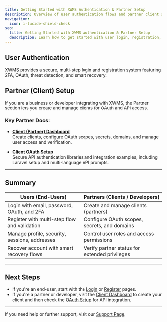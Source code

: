 ```yaml
---
title: Getting Started with XWMS Authentication & Partner Setup
description: Overview of user authentication flows and partner client setup in XWMS.
navigation:
  icon: i-lucide-shield-check
seo:
  title: Getting Started with XWMS Authentication & Partner Setup
  description: Learn how to get started with user login, registration, and partner OAuth client setup in XWMS.
---
```


## User Authentication

XWMS provides a secure, multi-step login and registration system featuring 2FA, OAuth, threat detection, and smart recovery.

## Partner (Client) Setup

If you are a business or developer integrating with XWMS, the Partner section lets you create and manage clients for OAuth and API access.

### Key Partner Docs:
- **[Client (Partner) Dashboard](/client/dashboard)**  
  Create clients, configure OAuth scopes, secrets, domains, and manage user access and verification.

- **[Client OAuth Setup](/client/developers)**  
  Secure API authentication libraries and integration examples, including Laravel setup and multi-language API prompts.

---

## Summary

| Users (End-Users)             | Partners (Clients / Developers)                  |
|------------------------------|-------------------------------------------------|
| Login with email, password, OAuth, and 2FA | Create and manage clients (partners)           |
| Register with multi-step flow and validation | Configure OAuth scopes, secrets, and domains   |
| Manage profile, security, sessions, addresses | Control user roles and access permissions       |
| Recover account with smart recovery flows    | Verify partner status for extended privileges   |

---

## Next Steps

- If you're an end-user, start with the [Login](/user/login) or [Register](/user/register) pages.
- If you're a partner or developer, visit the [Client Dashboard](/client/dashboard) to create your client and then check the [OAuth Setup](/client/developers) for API integration.

---

If you need help or further support, visit our [Support Page](/support).
